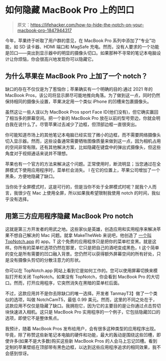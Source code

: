 # 如何隐藏 MacBook Pro 上的凹口

> 原文：<https://lifehacker.com/how-to-hide-the-notch-on-your-macbook-pro-1847944317>

今年，苹果终于听取了用户群的意见，在 MacBook Pro 系列中添加了“专业”功能，如 SD 读卡器、HDMI 端口和 MagSafe 充电。然而，没有人要求的一个功能是凹口——突出到显示器中的明显的摄像头切口。如果那种不寻常的笔记本电脑设计让你烦恼，你会很高兴地发现你可以隐藏它。



## 为什么苹果在 MacBook Pro 上加了一个 notch？

缺口的存在不仅仅是为了惹恼你；苹果确实有一个明确的目的:通过 2021 年的 MacBook Pros，该公司将显示屏尽可能地推向角落。为了做到这一点，同时仍然保持相同的摄像头设置，苹果决定用一个类似 iPhone 的凹槽来包裹摄像头。

虽然这让一些人误以为 MacBook Pros sport Face ID(他们没有)，但它确实赢回了相当多的屏幕空间。把一个新的 MacBook Pro 放在以前的型号旁边，你就会明白我在说什么了。尽管苹果过去减少了边框，但顶部边框一直很突出。

你可能知道市场上的其他笔记本电脑已经实现了微小的边框，而不需要网络摄像头切入显示器。然而，这些设备通常需要牺牲图像质量来做到这一点，因为相机占用的空间非常有限。还有其他解决方案，比如隐藏在键盘中的弹出式摄像头，但这些角度对于视频通话来说并不理想。

苹果也有一个官方的方法来解决这个问题。正常使用时，断流明显；当您通过在全屏模式下使用应用程序时，菜单栏会消失。 I 在它的位置上，苹果公司增加了一个黑条，方便地隐藏了缺口。

当你处于全屏模式时，这是可行的，但是当你不处于全屏模式时呢？就我个人而言，我很少在 Mac 上使用全屏，所以如果我希望限制我使用 notch 的时间，我似乎没有选择。

## 用第三方应用程序隐藏 MacBook Pro notch

这就是第三方开发者的用武之地。这些家伙是英雄，创造应用和实用程序来解决苹果不想自己解决的 Mac 问题。就拿 MakeTheWeb 来说吧，他创造了 [一个叫 TopNotch.app](https://topnotch.app/?ref=rmac) 的 app。T 这个免费的应用程序只是把你的菜单栏变黑。就是这样。你所有的菜单栏选项仍然在那里，它只是把自己的酒吧变成黑色，t 这个简单的变化是所有需要的凹口融入背景。您仍然可以获得额外屏幕空间的所有好处，只是没有摄像头剪切的分散注意力的形状。

你可以在 TopNotch.app 网站上看到它是如何工作的。您可以使用屏幕切换来模拟打开和关闭 TopNotch。如果没有 TopNotch，你会看到 MacBook Pro 的大切口。然而，打开应用程序，它突然消失在黑暗的菜单栏后面。

不过，这款应用并不是你去除缺口的唯一选择。开发者 TanmayT3】做了一个类似的选项，叫做 NotchCamT5，最低 0.99 美元。然而，这里的不同之处在于，这款应用不仅仅是隐藏了缺口。我拥抱它，因为它的主要目的是让你通过点击剪切块快速进入相机。这只是 MacBook Pro 实用程序的一个例子，它包括隐藏凹口的选项，即使它不是整体焦点。

我预计，随着 MacBook Pros 发布给用户，会有很多这种类型的应用程序出现。毕竟，除了称赞这些新笔记本电脑的硬件和功能，最大的轰动是围绕这些凹槽，即使许多(如果不是大多数)购买这些新 MacBook Pros 的人会马上忘记凹槽。看到定制的苹果壁纸在顶部带有黑色边框，以达到这些应用程序追求的相同效果，我不会感到惊讶。